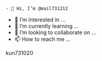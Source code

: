     - 👋 Hi, I’m @mail731212
- 👀 I’m interested in ...
- 🌱 I’m currently learning ...
- 💞️ I’m looking to collaborate on ...
- 📫 How to reach me ...

<!---
mail731212/mail731212 is a ✨ special ✨ repository because its `README.md` (this file) appears on your GitHub profile.
You can click the Preview link to take a look at your changes.
--->kun731020
